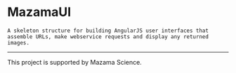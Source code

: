 # MazamaUI

```
A skeleton structure for building AngularJS user interfaces that
assemble URLs, make webservice requests and display any returned
images.
```

----

This project is supported by Mazama Science.


